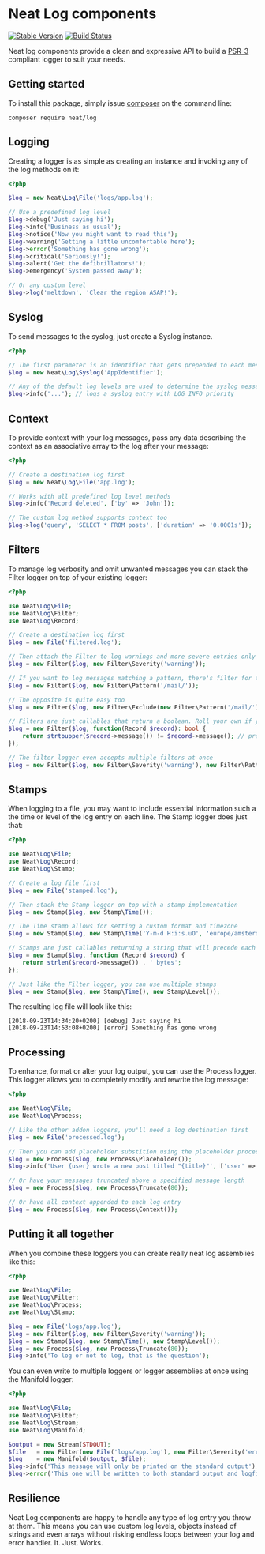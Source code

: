 Neat Log components
===================
[![Stable Version](https://poser.pugx.org/neat/log/version)](https://packagist.org/packages/neat/log)
[![Build Status](https://travis-ci.org/neat-php/log.svg?branch=master)](https://travis-ci.org/neat-php/log)

Neat log components provide a clean and expressive API to build a
[PSR-3](https://www.php-fig.org/psr/psr-3/) compliant logger to suit your
needs.

Getting started
---------------
To install this package, simply issue [composer](https://getcomposer.org) on the
command line:
```
composer require neat/log
```

Logging
-------
Creating a logger is as simple as creating an instance and invoking any of the
log methods on it:
```php
<?php

$log = new Neat\Log\File('logs/app.log');

// Use a predefined log level
$log->debug('Just saying hi');
$log->info('Business as usual');
$log->notice('Now you might want to read this');
$log->warning('Getting a little uncomfortable here');
$log->error('Something has gone wrong');
$log->critical('Seriously!');
$log->alert('Get the defibrillators!');
$log->emergency('System passed away');

// Or any custom level
$log->log('meltdown', 'Clear the region ASAP!');
```

Syslog
------
To send messages to the syslog, just create a Syslog instance.
```php
<?php

// The first parameter is an identifier that gets prepended to each message.
$log = new Neat\Log\Syslog('AppIdentifier');

// Any of the default log levels are used to determine the syslog message priority
$log->info('...'); // logs a syslog entry with LOG_INFO priority
```

Context
-------
To provide context with your log messages, pass any data describing the context
as an associative array to the log after your message:
```php
<?php

// Create a destination log first
$log = new Neat\Log\File('app.log');

// Works with all predefined log level methods
$log->info('Record deleted', ['by' => 'John']);

// The custom log method supports context too
$log->log('query', 'SELECT * FROM posts', ['duration' => '0.0001s']);
```

Filters
-------
To manage log verbosity and omit unwanted messages you can stack the Filter
logger on top of your existing logger:
```php
<?php

use Neat\Log\File;
use Neat\Log\Filter;
use Neat\Log\Record;

// Create a destination log first
$log = new File('filtered.log');

// Then attach the Filter to log warnings and more severe entries only
$log = new Filter($log, new Filter\Severity('warning'));

// If you want to log messages matching a pattern, there's filter for that too:
$log = new Filter($log, new Filter\Pattern('/mail/'));

// The opposite is quite easy too
$log = new Filter($log, new Filter\Exclude(new Filter\Pattern('/mail/')));

// Filters are just callables that return a boolean. Roll your own if you like:
$log = new Filter($log, function(Record $record): bool {
    return strtoupper($record->message()) != $record->message(); // prevents ALL CAPS logs
});

// The filter logger even accepts multiple filters at once
$log = new Filter($log, new Filter\Severity('warning'), new Filter\Pattern('/keyword/'));
```

Stamps
------
When logging to a file, you may want to include essential information such a the
time or level of the log entry on each line. The Stamp logger does just that:
```php
<?php

use Neat\Log\File;
use Neat\Log\Record;
use Neat\Log\Stamp;

// Create a log file first
$log = new File('stamped.log');

// Then stack the Stamp logger on top with a stamp implementation
$log = new Stamp($log, new Stamp\Time());

// The Time stamp allows for setting a custom format and timezone
$log = new Stamp($log, new Stamp\Time('Y-m-d H:i:s.uO', 'europe/amsterdam'));

// Stamps are just callables returning a string that will precede each message:
$log = new Stamp($log, function (Record $record) {
    return strlen($record->message()) . ' bytes';
});

// Just like the Filter logger, you can use multiple stamps
$log = new Stamp($log, new Stamp\Time(), new Stamp\Level());
```

The resulting log file will look like this:
```
[2018-09-23T14:34:20+0200] [debug] Just saying hi
[2018-09-23T14:53:08+0200] [error] Something has gone wrong
```

Processing
----------
To enhance, format or alter your log output, you can use the Process logger.
This logger allows you to completely modify and rewrite the log message:
```php
<?php

use Neat\Log\File;
use Neat\Log\Process;

// Like the other addon loggers, you'll need a log destination first
$log = new File('processed.log');

// Then you can add placeholder substition using the placeholder processor
$log = new Process($log, new Process\Placeholder());
$log->info('User {user} wrote a new post titled "{title}"', ['user' => 'John', 'my post title']);

// Or have your messages truncated above a specified message length
$log = new Process($log, new Process\Truncate(80));

// Or have all context appended to each log entry
$log = new Process($log, new Process\Context());
```

Putting it all together
-----------------------
When you combine these loggers you can create really neat log assemblies like this:
```php
<?php

use Neat\Log\File;
use Neat\Log\Filter;
use Neat\Log\Process;
use Neat\Log\Stamp;

$log = new File('logs/app.log');
$log = new Filter($log, new Filter\Severity('warning'));
$log = new Stamp($log, new Stamp\Time(), new Stamp\Level());
$log = new Process($log, new Process\Truncate(80));
$log->info('To log or not to log, that is the question');
```

You can even write to multiple loggers or logger assemblies at once using
the Manifold logger:
```php
<?php

use Neat\Log\File;
use Neat\Log\Filter;
use Neat\Log\Stream;
use Neat\Log\Manifold;

$output = new Stream(STDOUT);
$file   = new Filter(new File('logs/app.log'), new Filter\Severity('error'));
$log    = new Manifold($output, $file);
$log->info('This message will only be printed on the standard output');
$log->error('This one will be written to both standard output and logfile');
```

Resilience
----------
Neat Log components are happy to handle any type of log entry you throw at
them. This means you can use custom log levels, objects instead of strings
and even arrays without risking endless loops between your log and error
handler. It. Just. Works.
